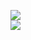 [![](https://img.shields.io/badge/Made%20With-Github%20Spray-lightgrey.svg?style=for-the-badge&logo=github)](https://github.com/Annihil/github-spray#3134)  
[![](https://i.imgur.com/2DrTn0Z.gif)](https://github.com/Annihil/github-spray)